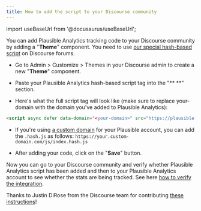 ```yaml
---
title: How to add the script to your Discourse community 
---
```


import useBaseUrl from '@docusaurus/useBaseUrl';

You can add Plausible Analytics tracking code to your Discourse community by adding a "**Theme**" component. You need to use [our special hash-based script](hash-based-routing.md) on Discourse forums.

* Go to Admin > Customize > Themes in your Discourse admin to create a new "**Theme**" component. 

* Paste your Plausible Analytics hash-based script tag into the "**</head> **" section.

* Here's what the full script tag will look like (make sure to replace your-domain with the domain you've added to Plausible Analytics):

```html
<script async defer data-domain="<your-domain>" src="https://plausible.io/js/plausible.hash.js"></script>
```

* If you're using [a custom domain](custom-domain.md) for your Plausible account, you can add the `.hash.js` as follows: `https://your.custom-domain.com/js/index.hash.js`

* After adding your code, click on the "**Save**" button.

Now you can go to your Discourse community and verify whether Plausible Analytics script has been added and then to your Plausible Analytics account to see whether the stats are being tracked. See here [how to verify the integration](plausible-script.md#verify-if-the-script-is-installed-on-your-site).

Thanks to Justin DiRose from the Discourse team for contributing [these instructions](https://meta.discourse.org/t/add-plausible-analytics-tracking-to-discourse/173310)!
